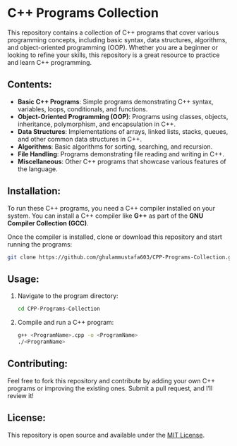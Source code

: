 
# C++ Programs Collection

This repository contains a collection of C++ programs that cover various programming concepts, including basic syntax, data structures, algorithms, and object-oriented programming (OOP). Whether you are a beginner or looking to refine your skills, this repository is a great resource to practice and learn C++ programming.

## Contents:
- **Basic C++ Programs**: Simple programs demonstrating C++ syntax, variables, loops, conditionals, and functions.
- **Object-Oriented Programming (OOP)**: Programs using classes, objects, inheritance, polymorphism, and encapsulation in C++.
- **Data Structures**: Implementations of arrays, linked lists, stacks, queues, and other common data structures in C++.
- **Algorithms**: Basic algorithms for sorting, searching, and recursion.
- **File Handling**: Programs demonstrating file reading and writing in C++.
- **Miscellaneous**: Other C++ programs that showcase various features of the language.

## Installation:

To run these C++ programs, you need a C++ compiler installed on your system. You can install a C++ compiler like **G++** as part of the **GNU Compiler Collection (GCC)**.

Once the compiler is installed, clone or download this repository and start running the programs:

```bash
git clone https://github.com/ghulammustafa603/CPP-Programs-Collection.git
```

## Usage:

1. Navigate to the program directory:
   ```bash
   cd CPP-Programs-Collection
   ```

2. Compile and run a C++ program:
   ```bash
   g++ <ProgramName>.cpp -o <ProgramName>
   ./<ProgramName>
   ```

## Contributing:

Feel free to fork this repository and contribute by adding your own C++ programs or improving the existing ones. Submit a pull request, and I’ll review it!

## License:

This repository is open source and available under the [MIT License](LICENSE).
